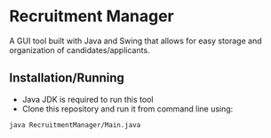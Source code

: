 # Recruitment Manager
A GUI tool built with Java and Swing that allows for easy storage and organization of candidates/applicants.

## Installation/Running
 - Java JDK is required to run this tool
 - Clone this repository and run it from command line using:
```bash
java RecruitmentManager/Main.java
```
